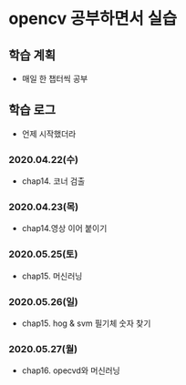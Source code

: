 # opencv 공부하면서 실습
## 학습 계획
- 매일 한 챕터씩 공부

## 학습 로그
- 언제 시작했더라
### 2020.04.22(수)
- chap14. 코너 검출
### 2020.04.23(목)
- chap14.영상 이어 붙이기
### 2020.05.25(토)
- chap15. 머신러닝
### 2020.05.26(일)
- chap15. hog & svm 필기체 숫자 찾기
### 2020.05.27(월)
- chap16. opecvd와 머신러닝

